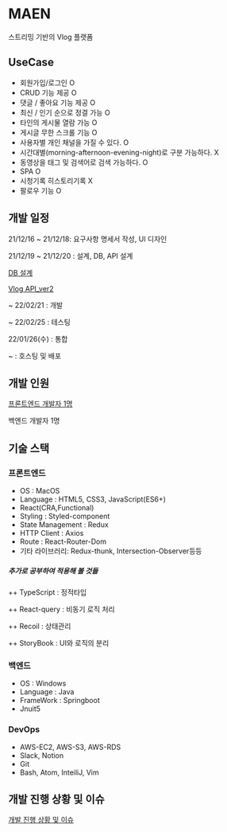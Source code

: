 # MAEN

스트리밍 기반의 Vlog 플랫폼

## UseCase

- 회원가입/로그인 O
- CRUD 기능 제공 O
- 댓글 / 좋아요 기능 제공 O
- 최신 / 인기 순으로 정결 가능 O
- 타인의 게시물 열람 가능 O
- 게시글 무한 스크롤 기능 O
- 사용자별 개인 채널을 가질 수 있다. O
- 시간대별(morning-afternoon-evening-night)로 구분 가능하다. X
- 동영상을 태그 및 검색어로 검색 가능하다. O
- SPA O
- 시청기록 히스토리기록 X
- 팔로우 기능 O

## 개발 일정

21/12/16 ~ 21/12/18: 요구사항 명세서 작성, UI 디자인

21/12/19 ~ 21/12/20 : 설계, DB, API 설계

[DB 설계](https://www.notion.so/DB-d9dcd8b25bed44c483df4a3ff9f12ca5)

[Vlog API_ver2](https://www.notion.so/7a9453583f094d7c9799d953b3374ca6)

~ 22/02/21 : 개발

~ 22/02/25 : 테스팅

22/01/26(수) : 통합

~ : 호스팅 및 배포

## 개발 인원

[프론트엔드 개발자 1명](https://www.notion.so/62a2b6c9b3dd461ab8d3f99a5134ad15)

백엔드 개발자 1명

## 기술 스택

### 프론트엔드

- OS : MacOS
- Language : HTML5, CSS3, JavaScript(ES6+)
- React(CRA,Functional)
- Styling : Styled-component
- State Management : Redux
- HTTP Client : Axios
- Route : React-Router-Dom
- 기타 라이브러리: Redux-thunk, Intersection-Observer등등

##### 추가로 공부하여 적용해 볼 것들

++ TypeScript : 정적타입

++ React-query : 비동기 로직 처리

++ Recoil : 상태관리

++ StoryBook : UI와 로직의 분리

### 백엔드

- OS : Windows
- Language : Java
- FrameWork : Springboot
- Jnuit5

### DevOps

- AWS-EC2, AWS-S3, AWS-RDS
- Slack, Notion
- Git
- Bash, Atom, InteiliJ, Vim

## 개발 진행 상황 및 이슈

[개발 진행 상황 및 이슈](https://www.notion.so/596a5a6c535f4d7b87fa47b0458b55f9?v=5582c67d1d9b4f28a75fb3238b27b83d)
